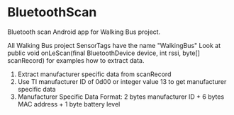 # BluetoothScan
Bluetooth scan Android app for Walking Bus project.

All Walking Bus project SensorTags have the name "WalkingBus"
Look at 
public void onLeScan(final BluetoothDevice device, int rssi, byte[] scanRecord)
for examples how to extract data.

1) Extract manufacturer specific data from scanRecord
2) Use TI manufacturer ID of 0d00 or integer value 13 to get manufacturer specific data
3) Manufacturer Specific Data Format: 2 bytes manufacturer ID + 6 bytes MAC address + 1 byte battery level

